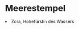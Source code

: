 # Meerestempel

<procedure title="Charaktere von diesem Ort">
<list columns="3">
<li>Zora, Hohefürstin des Wassers</li>
</list>
</procedure>